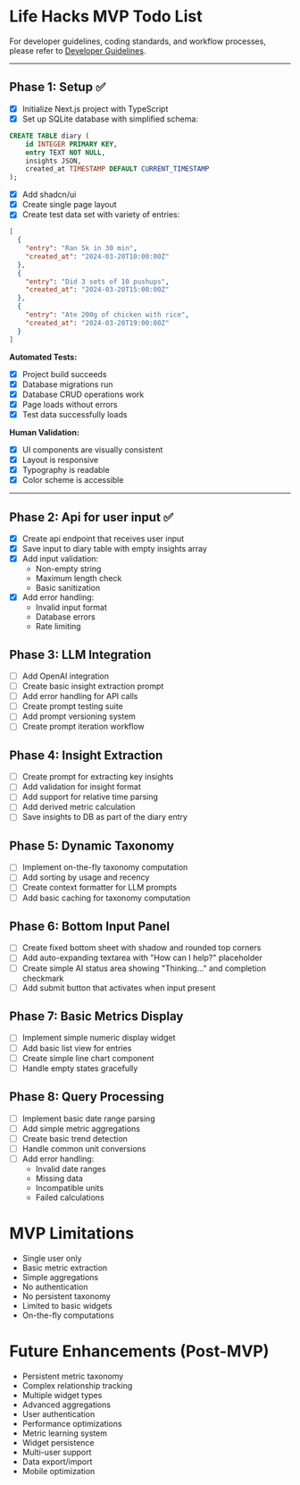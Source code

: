 # Life Hacks MVP Todo List

For developer guidelines, coding standards, and workflow processes, please refer to [Developer Guidelines](./dev-guidelines.md).

-------------

## Phase 1: Setup ✅
- [x] Initialize Next.js project with TypeScript
- [x] Set up SQLite database with simplified schema:
```sql
CREATE TABLE diary (
    id INTEGER PRIMARY KEY,
    entry TEXT NOT NULL,
    insights JSON,
    created_at TIMESTAMP DEFAULT CURRENT_TIMESTAMP
);
```
- [x] Add shadcn/ui
- [x] Create single page layout
- [x] Create test data set with variety of entries:
```json
[
  {
    "entry": "Ran 5k in 30 min",
    "created_at": "2024-03-20T10:00:00Z"
  },
  {
    "entry": "Did 3 sets of 10 pushups",
    "created_at": "2024-03-20T15:00:00Z"
  },
  {
    "entry": "Ate 200g of chicken with rice",
    "created_at": "2024-03-20T19:00:00Z"
  }
]
```

**Automated Tests:**
- [x] Project build succeeds
- [x] Database migrations run
- [x] Database CRUD operations work
- [x] Page loads without errors
- [x] Test data successfully loads

**Human Validation:**
- [x] UI components are visually consistent
- [x] Layout is responsive
- [x] Typography is readable
- [x] Color scheme is accessible

-------------

## Phase 2: Api for user input ✅
- [x] Create api endpoint that receives user input
- [x] Save input to diary table with empty insights array
- [x] Add input validation:
  - Non-empty string
  - Maximum length check
  - Basic sanitization
- [x] Add error handling:
  - Invalid input format
  - Database errors
  - Rate limiting

## Phase 3: LLM Integration
- [ ] Add OpenAI integration
- [ ] Create basic insight extraction prompt
- [ ] Add error handling for API calls
- [ ] Create prompt testing suite
- [ ] Add prompt versioning system
- [ ] Create prompt iteration workflow

## Phase 4: Insight Extraction
- [ ] Create prompt for extracting key insights
- [ ] Add validation for insight format
- [ ] Add support for relative time parsing
- [ ] Add derived metric calculation
- [ ] Save insights to DB as part of the diary entry

## Phase 5: Dynamic Taxonomy
- [ ] Implement on-the-fly taxonomy computation
- [ ] Add sorting by usage and recency
- [ ] Create context formatter for LLM prompts
- [ ] Add basic caching for taxonomy computation

## Phase 6: Bottom Input Panel
- [ ] Create fixed bottom sheet with shadow and rounded top corners
- [ ] Add auto-expanding textarea with "How can I help?" placeholder
- [ ] Create simple AI status area showing "Thinking..." and completion checkmark
- [ ] Add submit button that activates when input present

## Phase 7: Basic Metrics Display
- [ ] Implement simple numeric display widget
- [ ] Add basic list view for entries
- [ ] Create simple line chart component
- [ ] Handle empty states gracefully

## Phase 8: Query Processing
- [ ] Implement basic date range parsing
- [ ] Add simple metric aggregations
- [ ] Create basic trend detection
- [ ] Handle common unit conversions
- [ ] Add error handling:
  - Invalid date ranges
  - Missing data
  - Incompatible units
  - Failed calculations

# MVP Limitations
- Single user only
- Basic metric extraction
- Simple aggregations
- No authentication
- No persistent taxonomy
- Limited to basic widgets
- On-the-fly computations

# Future Enhancements (Post-MVP)
- Persistent metric taxonomy
- Complex relationship tracking
- Multiple widget types
- Advanced aggregations
- User authentication
- Performance optimizations
- Metric learning system
- Widget persistence
- Multi-user support
- Data export/import
- Mobile optimization